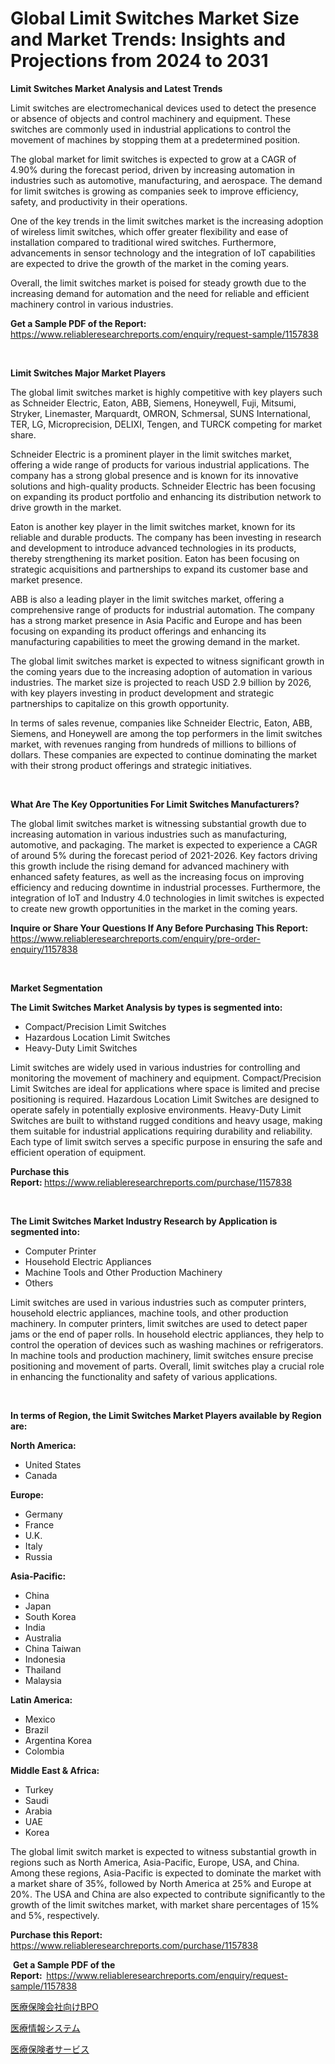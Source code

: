 <p><h1>Global Limit Switches Market Size and Market Trends: Insights and Projections from 2024 to 2031</h1></p><p><strong>Limit Switches Market Analysis and Latest Trends</strong></p>
<p><p>Limit switches are electromechanical devices used to detect the presence or absence of objects and control machinery and equipment. These switches are commonly used in industrial applications to control the movement of machines by stopping them at a predetermined position.</p><p>The global market for limit switches is expected to grow at a CAGR of 4.90% during the forecast period, driven by increasing automation in industries such as automotive, manufacturing, and aerospace. The demand for limit switches is growing as companies seek to improve efficiency, safety, and productivity in their operations.</p><p>One of the key trends in the limit switches market is the increasing adoption of wireless limit switches, which offer greater flexibility and ease of installation compared to traditional wired switches. Furthermore, advancements in sensor technology and the integration of IoT capabilities are expected to drive the growth of the market in the coming years.</p><p>Overall, the limit switches market is poised for steady growth due to the increasing demand for automation and the need for reliable and efficient machinery control in various industries.</p></p>
<p><strong>Get a Sample PDF of the Report:&nbsp;</strong> <a href="https://www.reliableresearchreports.com/enquiry/request-sample/1157838">https://www.reliableresearchreports.com/enquiry/request-sample/1157838</a></p>
<p>&nbsp;</p>
<p><strong>Limit Switches Major Market Players</strong></p>
<p><p>The global limit switches market is highly competitive with key players such as Schneider Electric, Eaton, ABB, Siemens, Honeywell, Fuji, Mitsumi, Stryker, Linemaster, Marquardt, OMRON, Schmersal, SUNS International, TER, LG, Microprecision, DELIXI, Tengen, and TURCK competing for market share.</p><p>Schneider Electric is a prominent player in the limit switches market, offering a wide range of products for various industrial applications. The company has a strong global presence and is known for its innovative solutions and high-quality products. Schneider Electric has been focusing on expanding its product portfolio and enhancing its distribution network to drive growth in the market.</p><p>Eaton is another key player in the limit switches market, known for its reliable and durable products. The company has been investing in research and development to introduce advanced technologies in its products, thereby strengthening its market position. Eaton has been focusing on strategic acquisitions and partnerships to expand its customer base and market presence.</p><p>ABB is also a leading player in the limit switches market, offering a comprehensive range of products for industrial automation. The company has a strong market presence in Asia Pacific and Europe and has been focusing on expanding its product offerings and enhancing its manufacturing capabilities to meet the growing demand in the market.</p><p>The global limit switches market is expected to witness significant growth in the coming years due to the increasing adoption of automation in various industries. The market size is projected to reach USD 2.9 billion by 2026, with key players investing in product development and strategic partnerships to capitalize on this growth opportunity.</p><p>In terms of sales revenue, companies like Schneider Electric, Eaton, ABB, Siemens, and Honeywell are among the top performers in the limit switches market, with revenues ranging from hundreds of millions to billions of dollars. These companies are expected to continue dominating the market with their strong product offerings and strategic initiatives.</p></p>
<p>&nbsp;</p>
<p><strong>What Are The Key Opportunities For Limit Switches Manufacturers?</strong></p>
<p><p>The global limit switches market is witnessing substantial growth due to increasing automation in various industries such as manufacturing, automotive, and packaging. The market is expected to experience a CAGR of around 5% during the forecast period of 2021-2026. Key factors driving this growth include the rising demand for advanced machinery with enhanced safety features, as well as the increasing focus on improving efficiency and reducing downtime in industrial processes. Furthermore, the integration of IoT and Industry 4.0 technologies in limit switches is expected to create new growth opportunities in the market in the coming years.</p></p>
<p><strong>Inquire or Share Your Questions If Any Before Purchasing This Report:</strong> <a href="https://www.reliableresearchreports.com/enquiry/pre-order-enquiry/1157838">https://www.reliableresearchreports.com/enquiry/pre-order-enquiry/1157838</a></p>
<p>&nbsp;</p>
<p><strong>Market Segmentation</strong></p>
<p><strong>The Limit Switches Market Analysis by types is segmented into:</strong></p>
<p><ul><li>Compact/Precision Limit Switches</li><li>Hazardous Location Limit Switches</li><li>Heavy-Duty Limit Switches</li></ul></p>
<p><p>Limit switches are widely used in various industries for controlling and monitoring the movement of machinery and equipment. Compact/Precision Limit Switches are ideal for applications where space is limited and precise positioning is required. Hazardous Location Limit Switches are designed to operate safely in potentially explosive environments. Heavy-Duty Limit Switches are built to withstand rugged conditions and heavy usage, making them suitable for industrial applications requiring durability and reliability. Each type of limit switch serves a specific purpose in ensuring the safe and efficient operation of equipment.</p></p>
<p><strong>Purchase this Report:&nbsp;</strong><a href="https://www.reliableresearchreports.com/purchase/1157838">https://www.reliableresearchreports.com/purchase/1157838</a></p>
<p>&nbsp;</p>
<p><strong>The Limit Switches Market Industry Research by Application is segmented into:</strong></p>
<p><ul><li>Computer Printer</li><li>Household Electric Appliances</li><li>Machine Tools and Other Production Machinery</li><li>Others</li></ul></p>
<p><p>Limit switches are used in various industries such as computer printers, household electric appliances, machine tools, and other production machinery. In computer printers, limit switches are used to detect paper jams or the end of paper rolls. In household electric appliances, they help to control the operation of devices such as washing machines or refrigerators. In machine tools and production machinery, limit switches ensure precise positioning and movement of parts. Overall, limit switches play a crucial role in enhancing the functionality and safety of various applications.</p></p>
<p>&nbsp;</p>
<p><strong>In terms of Region, the Limit Switches Market Players available by Region are:</strong></p>
<p>
    <p> <strong> North America: </strong>
        <ul>
            <li>United States</li>
            <li>Canada</li>
        </ul>
        </p> 
    <p> <strong> Europe: </strong>
        <ul>
            <li>Germany</li>
            <li>France</li>
            <li>U.K.</li>
            <li>Italy</li>
            <li>Russia</li>
        </ul>
        </p> 
    <p> <strong> Asia-Pacific: </strong>
        <ul>
            <li>China</li>
            <li>Japan</li>
            <li>South Korea</li>
            <li>India</li>
            <li>Australia</li>
            <li>China Taiwan</li>
            <li>Indonesia</li>
            <li>Thailand</li>
            <li>Malaysia</li>
        </ul>
        </p> 
    <p> <strong> Latin America: </strong>
        <ul>
            <li>Mexico</li>
            <li>Brazil</li>
            <li>Argentina Korea</li>
            <li>Colombia</li>
        </ul>
        </p> 
    <p> <strong> Middle East & Africa: </strong>
        <ul>
            <li>Turkey</li>
            <li>Saudi</li>
            <li>Arabia</li>
            <li>UAE</li>
            <li>Korea</li>
        </ul>
    </p>
    </p>
<p><p>The global limit switch market is expected to witness substantial growth in regions such as North America, Asia-Pacific, Europe, USA, and China. Among these regions, Asia-Pacific is expected to dominate the market with a market share of 35%, followed by North America at 25% and Europe at 20%. The USA and China are also expected to contribute significantly to the growth of the limit switches market, with market share percentages of 15% and 5%, respectively.</p></p>
<p><strong>Purchase this Report: </strong><a href="https://www.reliableresearchreports.com/purchase/1157838">https://www.reliableresearchreports.com/purchase/1157838</a></p>
<p>&nbsp;<strong>Get a Sample PDF of the Report:&nbsp;&nbsp;</strong><a href="https://www.reliableresearchreports.com/enquiry/request-sample/1157838">https://www.reliableresearchreports.com/enquiry/request-sample/1157838</a></p>
<p><strong></strong></p>
<p><p><a href="https://github.com/Sophiaard2003/Market-Research-Report-List-1/blob/main/14121968536.md">医療保険会社向けBPO</a></p><p><a href="https://github.com/hilmi-2a/Market-Research-Report-List-1/blob/main/59473648535.md">医療情報システム</a></p><p><a href="https://github.com/jkjreqjscoxx7/Market-Research-Report-List-1/blob/main/70517978537.md">医療保険者サービス</a></p></p>